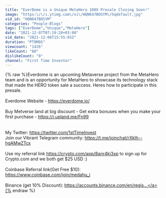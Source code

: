 ```yaml
---
title: "EverDome is a Unique MetaHero 100X Presale Closing Soon!"
image: "https:\/\/i.ytimg.com\/vi\/HQN647BOSYM\/hqdefault.jpg"
vid_id: "HQN647BOSYM"
categories: "People-Blogs"
tags: ["EverDome","Unique","MetaHero"]
date: "2021-12-07T07:19:20+03:00"
vid_date: "2021-12-06T15:55:05Z"
duration: "PT9M8S"
viewcount: "1426"
likeCount: "60"
dislikeCount: "0"
channel: "First Time Investor"
---
```

{% raw %}Everdome is an upcoming Metaverse project from the MetaHero team and is an opportunity for MetaHero to showcase its technology stack that made the HERO token sale a success. Heres how to participate in this presale.<br /><br />Everdome Website - <a rel="nofollow" target="blank" href="https://everdome.io/">https://everdome.io/</a><br /><br />Buy Metverse land at big discount - Get extra bonuses when you make your first purchase -  <a rel="nofollow" target="blank" href="https://r.upland.me/Fn99">https://r.upland.me/Fn99</a><br /><br /><br />My Twitter: <a rel="nofollow" target="blank" href="https://twitter.com/1stTimeInvest">https://twitter.com/1stTimeInvest</a><br />Join our Vibrant Telegram community: <a rel="nofollow" target="blank" href="https://t.me/joinchat/rXkIh--hgAMwZTcx">https://t.me/joinchat/rXkIh--hgAMwZTcx</a><br /><br />Use my referral link <a rel="nofollow" target="blank" href="https://crypto.com/app/8anr4kj3xp">https://crypto.com/app/8anr4kj3xp</a> to sign up for Crypto.com and we both get $25 USD :)<br /><br />Coinbase Referral link(Get Free $10): <a rel="nofollow" target="blank" href="https://www.coinbase.com/join/medahu_i">https://www.coinbase.com/join/medahu_i</a><br /><br />Binance (get 10% Discount): <a rel="nofollow" target="blank" href="https://accounts.binance.com/en/regis...">https://accounts.binance.com/en/regis...</a>{% endraw %}
